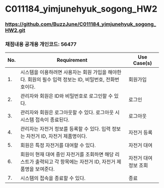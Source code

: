 # C011184_yimjunehyuk_sogong_HW2
### https://github.com/BuzzJune/C011184_yimjunehyuk_sogong_HW2.git
### 채점내용 공개용 개인코드: 56477

| No. | Requirement | Use Case(s) |
| --- | ----------- | ----------- |
| 1.  | 시스템을 이용하려면 사용자는 회원 가입을 해야한다. 회원의 필수 입력 정보는 ID, 비밀번호, 전화번호이다. | 회원가입 |
| 2.  | 관리자와 회원은 ID와 비밀번호로 로그인할 수 있다. | 로그인 |
| 3.  | 관리자와 회원은 로그아웃할 수 있다. 로그아웃 시 시스템 접속이 종료된다. | 로그아웃 |
| 4.  | 관리자는 자전거 정보를 등록할 수 있다. 입력 정보는 자전거 ID, 자전거 제품명이다. | 자전거 등록 |
| 5.  | 회원은 특정 자전거를 대여할 수 있다. | 자전거 대여 |
| 6.  | 회원이 현재 대여 중인 자전거를 조회하면 해당 리스트가 출력되고 각 항목에는 자전거 ID, 자전거 제품명을 보여준다. | 자전거 대여 정보 조회 |
| 7.  | 시스템의 접속을 종료할 수 있다. | 종료 |